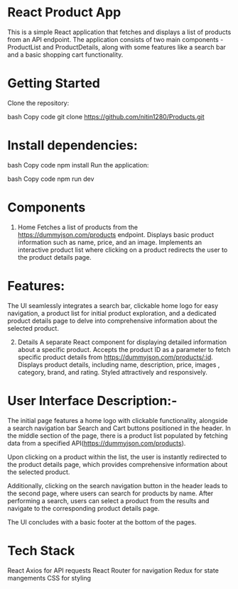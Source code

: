 # React Product App
This is a simple React application that fetches and displays a list of products from an API endpoint. The application consists of two main components - ProductList and ProductDetails, along with some features like a search bar and a basic shopping cart functionality.

# Getting Started
Clone the repository:

bash
Copy code
git clone https://github.com/nitin1280/Products.git

# Install dependencies:

bash
Copy code
npm install
Run the application:

bash
Copy code
npm run dev

# Components

1. Home
Fetches a list of products from the https://dummyjson.com/products endpoint.
Displays basic product information such as name, price, and an image.
Implements an interactive product list where clicking on a product redirects the user to the product details page.

# Features:

The UI seamlessly integrates a search bar, clickable home logo for easy navigation, a product list for initial product exploration, and a dedicated product details page to delve into comprehensive information about the selected product.

2. Details
A separate React component for displaying detailed information about a specific product.
Accepts the product ID as a parameter to fetch specific product details from https://dummyjson.com/products/:id.
Displays product details, including name, description, price, images , category, brand, and rating.
Styled attractively and responsively.

# User Interface Description:-
The initial page features a home logo with clickable functionality, alongside a search navigation bar Search and Cart buttons positioned in the header. In the middle section of the page, there is a product list populated by fetching data from a specified API(https://dummyjson.com/products).

Upon clicking on a product within the list, the user is instantly redirected to the product details page, which provides comprehensive information about the selected product.

Additionally, clicking on the search navigation button in the header leads to the second page, where users can search for products by name. After performing a search, users can select a product from the results and navigate to the corresponding product details page.

The UI concludes with a basic footer at the bottom of the pages.

# Tech Stack
React
Axios for API requests
React Router for navigation
Redux for state mangements
CSS for styling



